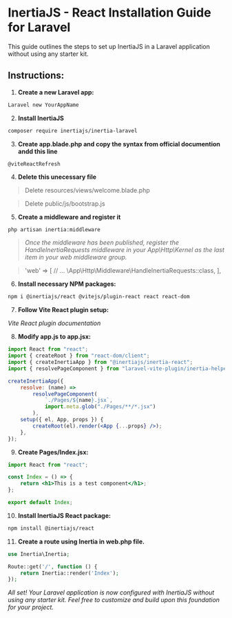 # InertiaJS - React Installation Guide for Laravel

This guide outlines the steps to set up InertiaJS in a Laravel application without using any starter kit.

## Instructions:

1. **Create a new Laravel app:**

```bash
Laravel new YourAppName
```

2. **Install InertiaJS**

```bash
composer require inertiajs/inertia-laravel
```

3. **Create app.blade.php and copy the syntax from official documention andd this line**

```blade
@viteReactRefresh
```

4. **Delete this unecessary file**

> Delete resources/views/welcome.blade.php

> Delete public/js/bootstrap.js

5. **Create a middleware and register it**

```bash
php artisan inertia:middleware
```

> _Once the middleware has been published, register the HandleInertiaRequests middleware in your App\Http\Kernel as the last item in your web middleware group._

> 'web' => [
    // ...
    \App\Http\Middleware\HandleInertiaRequests::class,
>    ],

6. **Install necessary NPM packages:**

```bash
npm i @inertiajs/react @vitejs/plugin-react react react-dom
```

7. **Follow Vite React plugin setup:**

_Vite React plugin documentation_

8. **Modify app.js to app.jsx:**

```jsx
import React from "react";
import { createRoot } from "react-dom/client";
import { createInertiaApp } from "@inertiajs/inertia-react";
import { resolvePageComponent } from "laravel-vite-plugin/inertia-helpers";

createInertiaApp({
    resolve: (name) =>
        resolvePageComponent(
            `./Pages/${name}.jsx`,
            import.meta.glob("./Pages/**/*.jsx")
        ),
    setup({ el, App, props }) {
        createRoot(el).render(<App {...props} />);
    },
});
```

9. **Create Pages/Index.jsx:**

```jsx
import React from "react";

const Index = () => {
    return <h1>This is a test component</h1>;
};

export default Index;
```

10. **Install InertiaJS React package:**

```bash
npm install @inertiajs/react
```

11. **Create a route using Inertia in web.php file.**

```php
use Inertia\Inertia;

Route::get('/', function () {
    return Inertia::render('Index');
});
```

*All set! Your Laravel application is now configured with InertiaJS without using any starter kit. Feel free to customize and build upon this foundation for your project.*
